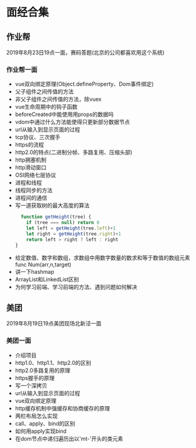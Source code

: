 # 面经合集

## 作业帮

2019年8月23日19点一面，赛码答题(北京的公司都喜欢用这个系统)

### 作业帮一面

- vue双向绑定原理(Object.defineProperty、Dom事件绑定)
- 父子组件之间传值的方法
- 非父子组件之间传值的方法，除vuex
- vue生命周期中的钩子函数
- beforeCreated中能使用用props的数据吗
- vdom中通过什么方法能使得只更新部分数据节点
- url从输入到显示页面的过程
- tcp协议、三次握手
- https的流程
- http2.0的特点(二进制分帧、多路复用、压缩头部)
- http拥塞机制
- http滑动窗口
- OSI网络七层协议
- 进程和线程
- 线程同步的方法
- 进程间的通信
- 写一道获取树的最大高度的算法
    ```javascript
      function getHeight(tree) {
        if (tree === null) return 0
        let left = getHeight(tree.left)+1
        let right = getHeight(tree.right)+1
        return left > right ? left : right
    }
    ```
- 给定数值、数字和数组，求数组中用数字数量的数求和等于数值的数组元素 func Num(arr,n,target)
- 讲一下hashmap
- ArrayList和LinkedList区别
- 为何学习前端、学习前端的方法、遇到问题如何解决


## 美团

2019年8月19日19点美团现场北新泾一面

### 美团一面

- 介绍项目
- http1.0、http1.1、http2.0的区别
- http2.0多路复用的原理
- https握手的原理
- 写一个深拷贝
- url从输入到显示页面的过程
- vue双向绑定原理
- http缓存机制中强缓存和协商缓存的原理
- 两栏布局怎么实现
- call、apply、bind的区别
- 如何用apply实现bind
- 在dom节点中递归遍历出以'mt-'开头的类元素



